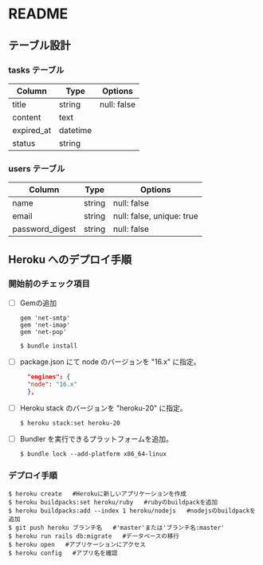 # README
## テーブル設計
### tasks テーブル
|Column|Type|Options|
|------|----|-------|
|title|string|null: false|
|content|text||
|expired_at|datetime||
|status|string||

### users テーブル
|Column|Type|Options|
|------|----|-------|
|name|string|null: false|
|email|string|null: false, unique: true|
|password_digest|string|null: false|

## Heroku へのデプロイ手順
### 開始前のチェック項目
- [ ] Gemの追加
  ```
  gem 'net-smtp'
  gem 'net-imap'
  gem 'net-pop'
  ```
  ```
  $ bundle install
  ```
- [ ] package.json にて node のバージョンを "16.x" に指定。
  ```JSON
    "engines": {
    "node": "16.x"
    },
  ```
- [ ] Heroku stack のバージョンを "heroku-20" に指定。
  ```
  $ heroku stack:set heroku-20
  ```
- [ ] Bundler を実行できるプラットフォームを追加。
  ```
  $ bundle lock --add-platform x86_64-linux
  ```

### デプロイ手順
  ```
  $ heroku create   #Herokuに新しいアプリケーションを作成
  $ heroku buildpacks:set heroku/ruby   #rubyのbuildpackを追加
  $ heroku buildpacks:add --index 1 heroku/nodejs   #nodejsのbuildpackを追加
  $ git push heroku ブランチ名   #'master'または'ブランチ名:master'
  $ heroku run rails db:migrate   #データベースの移行
  $ heroku open   #アプリケーションにアクセス
  $ heroku config   #アプリ名を確認
  ```